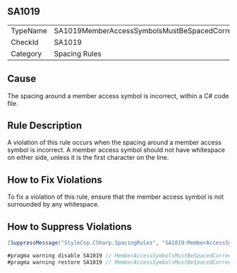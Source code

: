 ﻿## SA1019

<table>
<tr>
  <td>TypeName</td>
  <td>SA1019MemberAccessSymbolsMustBeSpacedCorrectly</td>
</tr>
<tr>
  <td>CheckId</td>
  <td>SA1019</td>
</tr>
<tr>
  <td>Category</td>
  <td>Spacing Rules</td>
</tr>
</table>

## Cause

The spacing around a member access symbol is incorrect, within a C# code file.

## Rule Description

A violation of this rule occurs when the spacing around a member access symbol is incorrect. A member access symbol should not have whitespace on either side, unless it is the first character on the line.

## How to Fix Violations

To fix a violation of this rule, ensure that the member access symbol is not surrounded by any whitespace.

## How to Suppress Violations

```csharp
[SuppressMessage("StyleCop.CSharp.SpacingRules", "SA1019:MemberAccessSymbolsMustBeSpacedCorrectly", Justification = "Reviewed.")]
```

```csharp
#pragma warning disable SA1019 // MemberAccessSymbolsMustBeSpacedCorrectly
#pragma warning restore SA1019 // MemberAccessSymbolsMustBeSpacedCorrectly
```
